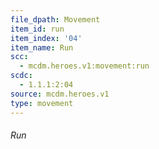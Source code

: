 ```yaml
---
file_dpath: Movement
item_id: run
item_index: '04'
item_name: Run
scc:
  - mcdm.heroes.v1:movement:run
scdc:
  - 1.1.1:2:04
source: mcdm.heroes.v1
type: movement
---
```


###### Run

